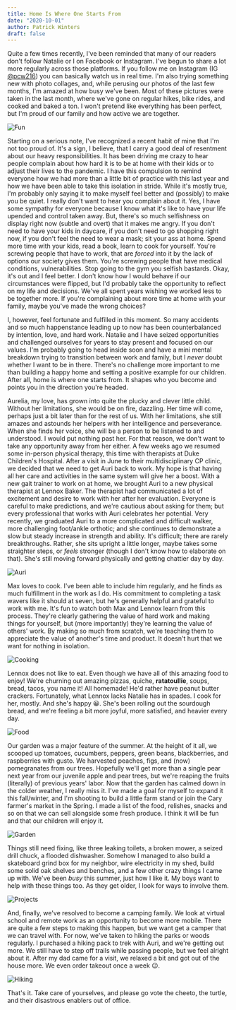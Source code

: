 ```yaml
---
title: Home Is Where One Starts From
date: "2020-10-01"
author: Patrick Winters
draft: false
---
```


Quite a few times recently, I've been reminded that many of our readers don't follow Natalie or I on Facebook or Instagram. I've begun to share a lot more regularly across those platforms. If you follow me on Instagram (IG [@pcw216](https://www.instagram.com/pcw216/)) you can basically watch us in real time. I'm also trying something new with photo collages, and, while perusing our photos of the last few months, I'm amazed at how busy we've been. Most of these pictures were taken in the last month, where we've gone on regular hikes, bike rides, and cooked and baked a ton. I won't pretend like everything has been perfect, but I'm proud of our family and how active we are together.

![Fun](fun.jpg)

Starting on a serious note, I've recognized a recent habit of mine that I'm not too proud of. It's a sign, I believe, that I carry a good deal of resentment about our heavy responsibilities. It has been driving me crazy to hear people complain about how hard it is to be at home with their kids or to adjust their lives to the pandemic. I have this compulsion to remind everyone how we had more than a little bit of practice with this last year and how we have been able to take this isolation in stride. While it's mostly true, I'm probably only saying it to make myself feel better and (possibly) to make you be quiet. I really don't want to hear you complain about it. Yes, I have some sympathy for everyone because I know what it's like to have your life upended and control taken away. But, there's so much selfishness on display right now (subtle and overt) that it makes me angry. If you don't need to have your kids in daycare, if you don't need to go shopping right now, if you don't feel the need to wear a mask; sit your ass at home. Spend more time with your kids, read a book, learn to cook for yourself. You're screwing people that have to work, that are _forced_ into it by the lack of options our society gives them. You're screwing people that have medical conditions, vulnerabilities. Stop going to the gym you selfish bastards. Okay, it's out and I feel better. I don't know how I would behave if our circumstances were flipped, but I'd probably take the opportunity to reflect on my life and decisions. We've all spent years wishing we worked less to be together more. If you're complaining about more time at home with your family, maybe you've made the wrong choices?

I, however, feel fortunate and fulfilled in this moment. So many accidents and so much happenstance leading up to now has been counterbalanced by intention, love, and hard work. Natalie and I have seized opportunities and challenged ourselves for years to stay present and focused on our values. I'm probably going to head inside soon and have a mini mental breakdown trying to transition between work and family, but I _never_ doubt whether I want to be in there. There's no challenge more important to me than building a happy home and setting a positive example for our children. After all, home is where one starts from. It shapes who you become and points you in the direction you're headed.

Aurelia, my love, has grown into quite the plucky and clever little child. Without her limitations, she would be on fire, dazzling. Her time will come, perhaps just a bit later than for the rest of us. With her limitations, she still amazes and astounds her helpers with her intelligence and perseverance. When she finds her voice, she will be a person to be listened to and understood. I would put nothing past her. For that reason, we don't want to take any opportunity away from her either. A few weeks ago we resumed some in-person physical therapy, this time with therapists at Duke Children's Hospital. After a visit in June to their multidisciplinary CP clinic, we decided that we need to get Auri back to work. My hope is that having all her care and activities in the same system will give her a boost. With a new gait trainer to work on at home, we brought Auri to a new physical therapist at Lennox Baker. The therapist had communicated a lot of excitement and desire to work with her after her evaluation. Everyone is careful to make predictions, and we're cautious about asking for them; but every professional that works with Auri celebrates her potential. Very recently, we graduated Auri to a more complicated and difficult walker, more challenging foot/ankle orthotic; and she continues to demonstrate a slow but steady increase in strength and ability. It's difficult; there are rarely breakthroughs. Rather, she sits upright a little longer, maybe takes some straighter steps, or _feels_ stronger (though I don't know how to elaborate on that). She's still moving forward physically and getting chattier day by day.

![Auri](auri.jpg)

Max loves to cook. I've been able to include him regularly, and he finds as much fulfillment in the work as I do. His commitment to completing a task wavers like it should at seven, but he's generally helpful and grateful to work with me. It's fun to watch both Max and Lennox learn from this process. They're clearly gathering the value of hard work and making things for yourself, but (more importantly) they're learning the value of others' work. By making so much from scratch, we're teaching them to appreciate the value of another's time and product. It doesn't hurt that we want for nothing in isolation.

![Cooking](cooking.jpg)

Lennox does not like to eat. Even though we have all of this amazing food to enjoy! We're churning out amazing pizzas, quiche, **ratatoullie**, soups, bread, tacos, you name it! All homemade! He'd rather have peanut butter crackers. Fortunately, what Lennox lacks Natalie has in spades. I cook for her, mostly. And she's happy 😀. She's been rolling out the sourdough bread, and we're feeling a bit more joyful, more satisfied, and heavier every day.

![Food](food.jpg)

Our garden was a major feature of the summer. At the height of it all, we scooped up tomatoes, cucumbers, peppers, green beans, blackberries, and raspberries with gusto. We harvested peaches, figs, and (now) pomegranates from our trees. Hopefully we'll get more than a single pear next year from our juvenile apple and pear trees, but we're reaping the fruits (literally) of previous years' labor. Now that the garden has calmed down in the colder weather, I really miss it. I've made a goal for myself to expand it this fall/winter, and I'm shooting to build a little farm stand or join the Cary farmer's market in the Spring. I made a list of the food, relishes, snacks and so on that we can sell alongside some fresh produce. I think it will be fun and that our children will enjoy it.

![Garden](garden.jpg)

Things still need fixing, like three leaking toilets, a broken mower, a seized drill chuck, a flooded dishwasher. Somehow I managed to also build a skateboard grind box for my neighbor, wire electricity in my shed, build some solid oak shelves and benches, and a few other crazy things I came up with. We've been _busy_ this summer, just how I like it. My boys want to help with these things  too. As they get older, I look for ways to involve them.

![Projects](projects.jpg)

And, finally, we've resolved to become a camping family. We look at virtual school and remote work as an opportunity to become more mobile. There are quite a few steps to making this happen, but we want get a camper that we can travel with. For now, we've taken to hiking the parks or woods regularly. I purchased a hiking pack to trek with Auri, and we're getting out more. We still have to step off trails while passing people, but we feel alright about it. After my dad came for a visit, we relaxed a bit and got out of the house more. We even order takeout once a week 😉.

![Hiking](hiking.jpg)

That's it. Take care of yourselves, and please go vote the cheeto, the turtle, and their disastrous enablers out of office.
